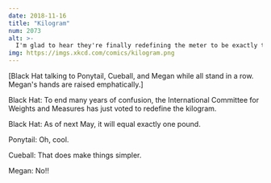 ```yaml
---
date: 2018-11-16
title: "Kilogram"
num: 2073
alt: >-
  I'm glad to hear they're finally redefining the meter to be exactly three feet.
img: https://imgs.xkcd.com/comics/kilogram.png
---
```

[Black Hat talking to Ponytail, Cueball, and Megan while all stand in a row. Megan's hands are raised emphatically.]

Black Hat: To end many years of confusion, the International Committee for Weights and Measures has just voted to redefine the kilogram.

Black Hat: As of next May, it will equal exactly one pound.

Ponytail: Oh, cool.

Cueball: That does make things simpler.

Megan: No!!